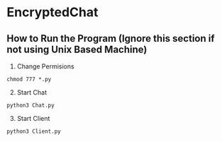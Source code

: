 # EncryptedChat

## How to Run the Program (Ignore this section if not using Unix Based Machine)
1. Change Permisions
```
chmod 777 *.py
```
2. Start Chat
```
python3 Chat.py
```
3. Start Client
```
python3 Client.py
```
